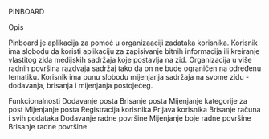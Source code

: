 PINBOARD

Opis

Pinboard je aplikacija za pomoć u organizaaciji zadataka korisnika. Korisnik ima slobodu da koristi aplikaciju za zapisivanje bitnih informacija ili kreiranje vlastitog zida medijskih sadržaja koje postavlja na zid. Organizacija u više radnih površina razdvaja sadržaj tako da on ne bude ograničen na određenu tematiku. Korisnik ima punu slobodu mijenjanja sadržaja na svome zidu - dodavanja, brisanja i mijenjanja postojećeg.


Funkcionalnosti
Dodavanje posta
Brisanje posta
Mijenjanje kategorije za post
Mijenjanje posta
Registracija korisnika
Prijava korisnika
Brisanje računa i svih podataka
Dodavanje radne površine
Mijenjanje boje radne površine
Brisanje radne površine
